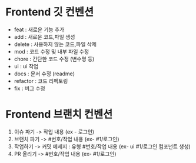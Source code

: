 # Frontend 깃 컨벤션

- feat : 새로운 기능 추가
- add : 새로운 코드,파일 생성 
- delete : 사용하지 않는 코드,파일 삭제
- mod : 코드 수정 및 내부 파일 수정
- chore : 간단한 코드 수정 (변수명 등)
- ui : ui 작업
- docs : 문서 수정 (readme)
- refactor : 코드 리펙토링
- fix : 버그 수정

# Frontend 브랜치 컨벤션
1. 이슈 파기 -> 작업 내용 (ex - 로그인)
2. 브랜치 파기 -> #번호/작업 내용 (ex- #1/로그인)
3. 작업하기 -> 커밋 메세지 : 유형 #번호/작업 내용 (ex- ui #1/로그인 컴포넌트 생성)
4. PR 올리기 -> #번호/작업 내용 (ex- #1/로그인)
